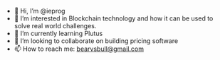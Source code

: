 - 👋 Hi, I’m @ieprog
- 👀 I’m interested in Blockchain technology and how it can be used to solve real world challenges.
- 🌱 I’m currently learning Plutus
- 💞️ I’m looking to collaborate on building pricing software
- 📫 How to reach me: bearvsbull@gmail.com

<!---
ieprog/ieprog is a ✨ special ✨ repository because its `README.md` (this file) appears on your GitHub profile.
You can click the Preview link to take a look at your changes.
--->
